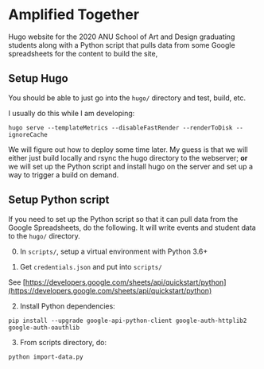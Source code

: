 # Amplified Together

Hugo website for the 2020 ANU School of Art and Design graduating students along with a Python script that pulls data from some Google spreadsheets for the content to build the site,

## Setup Hugo

You should be able to just go into the `hugo/` directory and test, build, etc.

I usually do this while I am developing:

```
hugo serve --templateMetrics --disableFastRender --renderToDisk --ignoreCache
```

We will figure out how to deploy some time later. My guess is that we will either just build locally and rsync the hugo directory to the webserver; **or** we will set up the Python script and install hugo on the server and set up a way to trigger a build on demand.


## Setup Python script

If you need to set up the Python script so that it can pull data from the Google Spreadsheets, do the following. It will write events and student data to the `hugo/` directory.

0. In `scripts/`, setup a virtual environment with Python 3.6+

1. Get `credentials.json` and put into `scripts/`

See [https://developers.google.com/sheets/api/quickstart/python](https://developers.google.com/sheets/api/quickstart/python)

2. Install Python dependencies:

`pip install --upgrade google-api-python-client google-auth-httplib2 google-auth-oauthlib`

3. From scripts directory, do:

`python import-data.py`